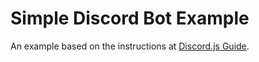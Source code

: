 # Simple Discord Bot Example

An example based on the instructions at [Discord.js Guide](https://discordjs.guide/#before-you-begin).
